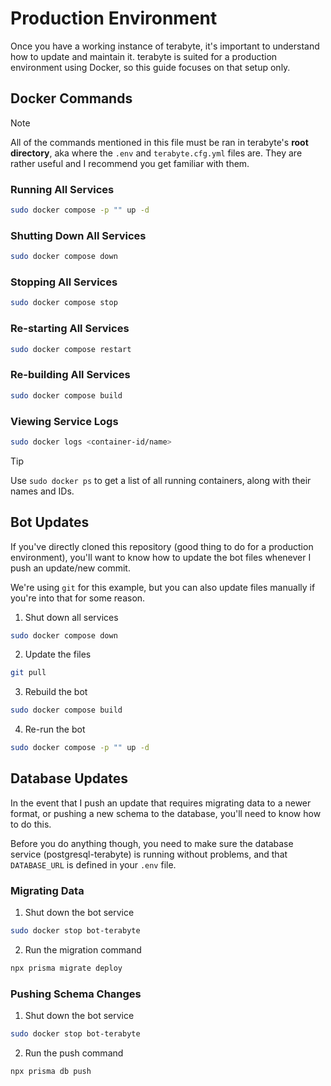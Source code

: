 # Production Environment

Once you have a working instance of terabyte, it's important to understand how to update and maintain it. terabyte is suited for a production environment using Docker, so this guide focuses on that setup only.

## Docker Commands

> [!NOTE]
> All of the commands mentioned in this file must be ran in terabyte's **root directory**, aka where the `.env` and `terabyte.cfg.yml` files are. They are rather useful and I recommend you get familiar with them.

### Running All Services

```bash
sudo docker compose -p "" up -d
```

### Shutting Down All Services

```bash
sudo docker compose down
```

### Stopping All Services

```bash
sudo docker compose stop
```

### Re-starting All Services

```bash
sudo docker compose restart
```

### Re-building All Services

```bash
sudo docker compose build
```

### Viewing Service Logs

```bash
sudo docker logs <container-id/name>
```

> [!TIP]
> Use `sudo docker ps` to get a list of all running containers, along with their names and IDs.

## Bot Updates

If you've directly cloned this repository (good thing to do for a production environment), you'll want to know how to update the bot files whenever I push an update/new commit.

We're using `git` for this example, but you can also update files manually if you're into that for some reason.

1. Shut down all services

```bash
sudo docker compose down
```

2. Update the files

```bash
git pull
```

3. Rebuild the bot

```bash
sudo docker compose build
```

4. Re-run the bot

```bash
sudo docker compose -p "" up -d
```

## Database Updates

In the event that I push an update that requires migrating data to a newer format, or pushing a new schema to the database, you'll need to know how to do this.

Before you do anything though, you need to make sure the database service (postgresql-terabyte) is running without problems, and that `DATABASE_URL` is defined in your `.env` file.

### Migrating Data

1. Shut down the bot service

```bash
sudo docker stop bot-terabyte
```

2. Run the migration command

```bash
npx prisma migrate deploy
```

### Pushing Schema Changes

1. Shut down the bot service

```bash
sudo docker stop bot-terabyte
```

2. Run the push command

```bash
npx prisma db push
```
